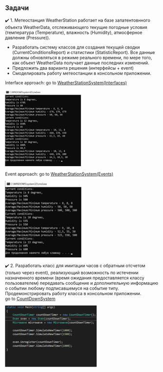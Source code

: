 ## Задачи
:heavy_check_mark: 1. Метеостанция WeatherStation работает на базе запатентовнного объекта WeatherData, отслеживающего текущие погодные условия (температура (Temperature), влажность (Humidity), атмосферное давление (Pressure)).

* Разработать систему классов для создания текущей сводки (CurrentConditionsReport) и статистики (StatisticReport). Все данные должны обновляться в режиме реального времени, по мере того, как объект WeatherData получает данные последних изменений.
* Предложить два варианта решения (интерфейсы + event)
* Смоделировать работу метеостанции в консольном приложении.

Interface approach: go to [WeatherStationSystem(Interfaces)](https://github.com/UltramarineDev/NET1.S.2019.Sokolova.17/tree/master/WeatherStationSystem(Interfaces))

<img src="interface.jpg" height="250" width="250">

Event approach: go to [WeatherStationSystem(Events)](https://github.com/UltramarineDev/NET1.S.2019.Sokolova.17/tree/master/WeatherStationSystem(Events))

<img src="event.jpg" height="250" width="250">

:heavy_check_mark: 2. Разработать класс для имитации часов с обратным отсчетом (только через event), реализующий возможность по истечении назначенного времени (время ожидания предоставляется классу пользователем) передавать сообщение и дополнительную информацию о событии любому подписавшемуся на событие типу. Продемонстрировать работу класса в консольном приложении.<br/>
go to [CountDownSystem](https://github.com/UltramarineDev/NET1.S.2019.Sokolova.17/tree/master/CountDownSystem)

<img src="countsystem.gif" height="200" width="300">
